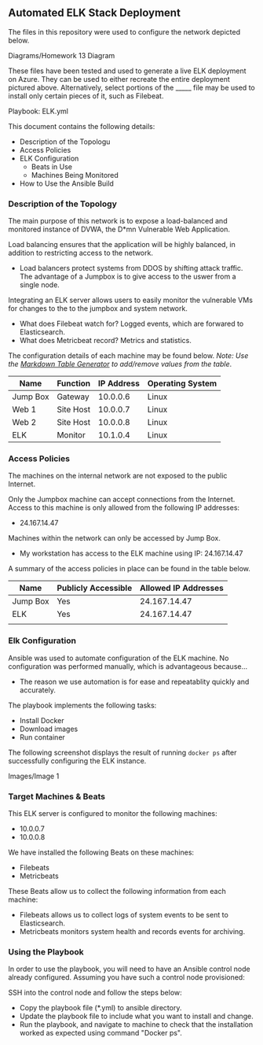 ## Automated ELK Stack Deployment

The files in this repository were used to configure the network depicted below.

Diagrams/Homework 13 Diagram

These files have been tested and used to generate a live ELK deployment on Azure. They can be used to either recreate the entire deployment pictured above. Alternatively, select portions of the _____ file may be used to install only certain pieces of it, such as Filebeat.

Playbook: ELK.yml

This document contains the following details:
- Description of the Topologu
- Access Policies
- ELK Configuration
  - Beats in Use
  - Machines Being Monitored
- How to Use the Ansible Build


### Description of the Topology

The main purpose of this network is to expose a load-balanced and monitored instance of DVWA, the D*mn Vulnerable Web Application.

Load balancing ensures that the application will be highly balanced, in addition to restricting access to the network.
- Load balancers protect systems from DDOS by shifting attack traffic. The advantage of a Jumpbox is to give access to the uswer from a single node.
	
Integrating an ELK server allows users to easily monitor the vulnerable VMs for changes to the to the jumpbox and system network.
- What does Filebeat watch for? Logged events, which are forwared to Elasticsearch. 
- What does Metricbeat record? Metrics and statistics.

The configuration details of each machine may be found below.
_Note: Use the [Markdown Table Generator](http://www.tablesgenerator.com/markdown_tables) to add/remove values from the table_.

| Name     | Function | IP Address | Operating System |
|----------|----------|------------|------------------|
| Jump Box | Gateway  | 10.0.0.6   | Linux            |
| Web 1    | Site Host| 10.0.0.7   | Linux            |
| Web 2    | Site Host| 10.0.0.8   | Linux            |
| ELK      | Monitor  | 10.1.0.4   | Linux            |

### Access Policies

The machines on the internal network are not exposed to the public Internet. 

Only the Jumpbox machine can accept connections from the Internet. Access to this machine is only allowed from the following IP addresses:
- 24.167.14.47

Machines within the network can only be accessed by Jump Box.
- My workstation has access to the ELK machine using IP: 24.167.14.47

A summary of the access policies in place can be found in the table below.

| Name     | Publicly Accessible | Allowed IP Addresses |
|----------|---------------------|----------------------|
| Jump Box | Yes                 | 24.167.14.47         |
| ELK      | Yes                 | 24.167.14.47         
|          |                     |                      |

### Elk Configuration

Ansible was used to automate configuration of the ELK machine. No configuration was performed manually, which is advantageous because...
- The reason we use automation is for ease and repeatablity quickly and accurately.

The playbook implements the following tasks:
- Install Docker
- Download images
- Run container

The following screenshot displays the result of running `docker ps` after successfully configuring the ELK instance.

Images/Image 1

### Target Machines & Beats
This ELK server is configured to monitor the following machines:
- 10.0.0.7
- 10.0.0.8

We have installed the following Beats on these machines:
- Filebeats
- Metricbeats

These Beats allow us to collect the following information from each machine:
- Filebeats allows us to collect logs of system events to be sent to Elasticsearch.
- Metricbeats monitors system health and records events for archiving.

### Using the Playbook
In order to use the playbook, you will need to have an Ansible control node already configured. Assuming you have such a control node provisioned: 

SSH into the control node and follow the steps below:
- Copy the playbook file (*.yml) to ansible directory.
- Update the playbook file to include what you want to install and change.
- Run the playbook, and navigate to machine to check that the installation worked as expected using command "Docker ps".

